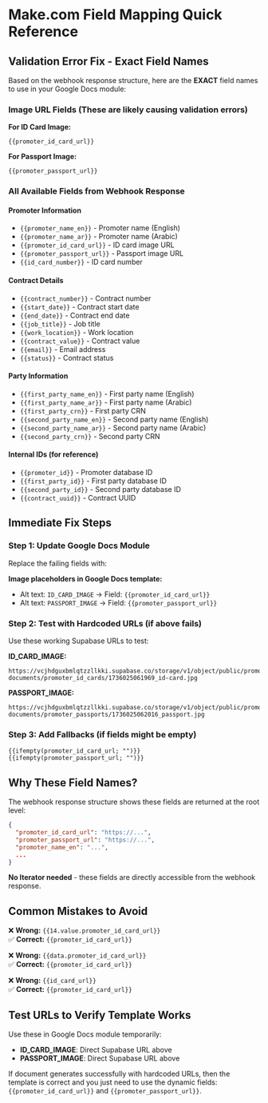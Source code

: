 # Make.com Field Mapping Quick Reference

## Validation Error Fix - Exact Field Names

Based on the webhook response structure, here are the **EXACT** field names to use in your Google Docs module:

### Image URL Fields (These are likely causing validation errors)

**For ID Card Image:**

```
{{promoter_id_card_url}}
```

**For Passport Image:**

```
{{promoter_passport_url}}
```

### All Available Fields from Webhook Response

#### Promoter Information

- `{{promoter_name_en}}` - Promoter name (English)
- `{{promoter_name_ar}}` - Promoter name (Arabic)
- `{{promoter_id_card_url}}` - ID card image URL
- `{{promoter_passport_url}}` - Passport image URL
- `{{id_card_number}}` - ID card number

#### Contract Details

- `{{contract_number}}` - Contract number
- `{{start_date}}` - Contract start date
- `{{end_date}}` - Contract end date
- `{{job_title}}` - Job title
- `{{work_location}}` - Work location
- `{{contract_value}}` - Contract value
- `{{email}}` - Email address
- `{{status}}` - Contract status

#### Party Information

- `{{first_party_name_en}}` - First party name (English)
- `{{first_party_name_ar}}` - First party name (Arabic)
- `{{first_party_crn}}` - First party CRN
- `{{second_party_name_en}}` - Second party name (English)
- `{{second_party_name_ar}}` - Second party name (Arabic)
- `{{second_party_crn}}` - Second party CRN

#### Internal IDs (for reference)

- `{{promoter_id}}` - Promoter database ID
- `{{first_party_id}}` - First party database ID
- `{{second_party_id}}` - Second party database ID
- `{{contract_uuid}}` - Contract UUID

## Immediate Fix Steps

### Step 1: Update Google Docs Module

Replace the failing fields with:

**Image placeholders in Google Docs template:**

- Alt text: `ID_CARD_IMAGE` → Field: `{{promoter_id_card_url}}`
- Alt text: `PASSPORT_IMAGE` → Field: `{{promoter_passport_url}}`

### Step 2: Test with Hardcoded URLs (if above fails)

Use these working Supabase URLs to test:

**ID_CARD_IMAGE:**

```
https://vcjhdguxbmlqtzzllkki.supabase.co/storage/v1/object/public/promoter-documents/promoter_id_cards/1736025061969_id-card.jpg
```

**PASSPORT_IMAGE:**

```
https://vcjhdguxbmlqtzzllkki.supabase.co/storage/v1/object/public/promoter-documents/promoter_passports/1736025062016_passport.jpg
```

### Step 3: Add Fallbacks (if fields might be empty)

```
{{ifempty(promoter_id_card_url; "")}}
{{ifempty(promoter_passport_url; "")}}
```

## Why These Field Names?

The webhook response structure shows these fields are returned at the root level:

```json
{
  "promoter_id_card_url": "https://...",
  "promoter_passport_url": "https://...",
  "promoter_name_en": "...",
  ...
}
```

**No Iterator needed** - these fields are directly accessible from the webhook response.

## Common Mistakes to Avoid

❌ **Wrong:** `{{14.value.promoter_id_card_url}}`  
✅ **Correct:** `{{promoter_id_card_url}}`

❌ **Wrong:** `{{data.promoter_id_card_url}}`  
✅ **Correct:** `{{promoter_id_card_url}}`

❌ **Wrong:** `{{id_card_url}}`  
✅ **Correct:** `{{promoter_id_card_url}}`

## Test URLs to Verify Template Works

Use these in Google Docs module temporarily:

- **ID_CARD_IMAGE**: Direct Supabase URL above
- **PASSPORT_IMAGE**: Direct Supabase URL above

If document generates successfully with hardcoded URLs, then the template is correct and you just need to use the dynamic fields: `{{promoter_id_card_url}}` and `{{promoter_passport_url}}`.
